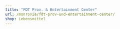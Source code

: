 ```yaml
---
title: "FDT Prov. & Entertainment Center"
url: /monrovia/fdt-prov-und-entertainment-center/
shop: Lebensmittel
---
```


